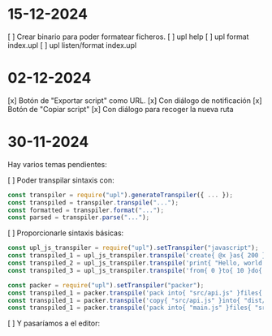 # 15-12-2024

[ ] Crear binario para poder formatear ficheros.
  [ ] upl help
  [ ] upl format index.upl
  [ ] upl listen/format index.upl

# 02-12-2024

[x] Botón de "Exportar script" como URL.
  [x] Con diálogo de notificación
[x] Botón de "Copiar script"
  [x] Con diálogo para recoger la nueva ruta

# 30-11-2024

Hay varios temas pendientes:

[ ] Poder transpilar sintaxis con:

```js
const transpiler = require("upl").generateTranspiler({ ... });
const transpiled = transpiler.transpile("...");
const formatted = transpiler.format("...");
const parsed = transpiler.parse("...");
```

[ ] Proporcionarle sintaxis básicas:

```js
const upl_js_transpiler = require("upl").setTranspiler("javascript");
const transpiled_1 = upl_js_transpiler.transpile('create{ @x }as{ 200 }');
const transpiled_2 = upl_js_transpiler.transpile('print{ "Hello, world!" }');
const transpiled_3 = upl_js_transpiler.transpile('from{ 0 }to{ 10 }do{ print{ @index } }');

const packer = require("upl").setTranspiler("packer");
const transpiled_1 = packer.transpile('pack into{ "src/api.js" }files{ "src/api/**.js.upl" }joined by{ "\n" }');
const transpiled_1 = packer.transpile('copy{ "src/api.js" }into{ "dist/api.js" }replacing{ "" }by{ "" }');
const transpiled_1 = packer.transpile('pack into{ "main.js" }files{ "src/api.js" }joined by{ "\n" }prepended by{ "" }appended by{ "" }');
```

[ ] Y pasaríamos a el editor: